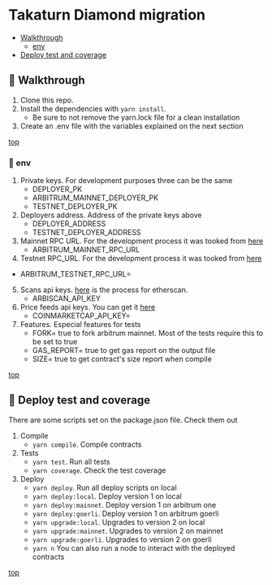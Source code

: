 # Takaturn Diamond migration

+ [Walkthrough](#rocket-walkthrough)
    + [env](#rocket-env)
+ [Deploy test and coverage](#dart-deploy-test-and-coverage)
     
## :rocket: Walkthrough 

1. Clone this repo.
3. Install the dependencies with  `yarn install`.
    + Be sure to not remove the yarn.lock file for a clean installation
4. Create an .env file with the variables explained on the next section

[top](#takaturn-diamond-migration)

### :rocket: env

1. Private keys. For development purposes three can be the same
    + DEPLOYER_PK
    + ARBITRUM_MAINNET_DEPLOYER_PK
    + TESTNET_DEPLOYER_PK
2. Deployers address. Address of the private keys above
    + DEPLOYER_ADDRESS
    + TESTNET_DEPLOYER_ADDRESS
3. Mainnet RPC URL. For the development process it was tooked from [here](https://www.alchemy.com/)
    + ARBITRUM_MAINNET_RPC_URL
4. Testnet RPC_URL. For the development process it was tooked from [here](https://www.alchemy.com/)
 + ARBITRUM_TESTNET_RPC_URL=
5. Scans api keys. [here](https://docs.arbiscan.io/getting-started/viewing-api-usage-statistics) is the process for etherscan.
    + ARBISCAN_API_KEY
6. Price feeds api keys. You can get it [here](https://coinmarketcap.com/api/)
    + COINMARKETCAP_API_KEY=
7. Features. Especial features for tests
    + FORK= true to fork arbitrum mainnet. Most of the tests require this to be set to true
    + GAS_REPORT= true to get gas report on the output file
    + SIZE= true to get contract's size report when compile



[top](#takaturn-diamond-migration)

## :dart: Deploy test and coverage

There are some scripts set on the package.json file. Check them out

1. Compile
    + `yarn compile`. Compile contracts
2. Tests 
    + `yarn test`. Run all tests
    + `yarn coverage`. Check the test coverage
3. Deploy
    + `yarn deploy`. Run all deploy scripts on local
    + `yarn deploy:local`. Deploy version 1 on local
    + `yarn deploy:mainnet`. Deploy version 1 on arbitrum one
    + `yarn deploy:goerli`. Deploy version 1 on arbitrum goerli
    + `yarn upgrade:local`. Upgrades to version 2 on local
    + `yarn upgrade:mainnet`. Upgrades to version 2 on mainnet
    + `yarn upgrade:goerli`. Upgrades to version 2 on goerli
    + `yarn n` You can also run a node to interact with the deployed contracts


[top](#takaturn-diamond-migration)
